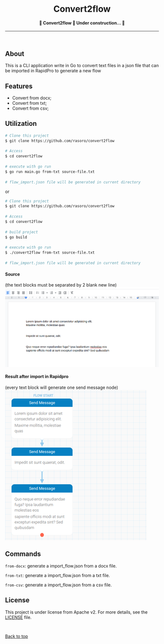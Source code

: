 <h1 align="center">Convert2flow</h1>

<!-- Status -->

<h4 align="center"> 
	🚧  Convert2flow 🚀 Under construction...  🚧
</h4> 

<hr>

<br>

## About ##

This is a CLI application write in Go to convert text files in a json file that can be imported in RapidPro to generate a new flow

## Features ##

 - Convert from docx;
 - Convert from txt;
 - Convert from csv;

## Utilization ##

```bash
# Clone this project
$ git clone https://github.com/rasoro/convert2flow

# Access
$ cd convert2flow

# execute with go run
$ go run main.go from-txt source-file.txt

# flow_import.json file will be generated in current directory
```

or

```bash
# Clone this project
$ git clone https://github.com/rasoro/convert2flow

# Access
$ cd convert2flow

# build project
$ go build

# execute with go run
$ ./convert2flow from-txt source-file.txt

# flow_import.json file will be generated in current directory
```
#### Source
(the text blocks must be separated by 2 blank new line)
![text example](imgs/img1.png)
#### Result after import in Rapidpro
(every text block will generate one send message node)
![flow example](imgs/img2.png)

## Commands

`from-docx`: generate a import_flow.json from a docx file.

`from-txt`: generate a import_flow.json from a txt file.

`from-csv`: generate a import_flow.json from a csv file.

## License ##

This project is under license from Apache v2. For more details, see the [LICENSE](LICENSE) file.

&#xa0;

<a href="#top">Back to top</a>
